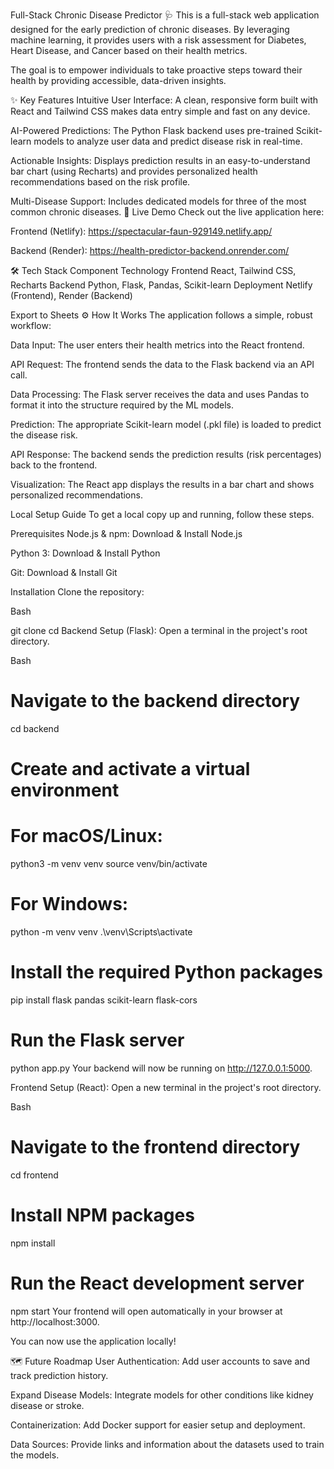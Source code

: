 Full-Stack Chronic Disease Predictor 🩺
This is a full-stack web application designed for the early prediction of chronic diseases. By leveraging machine learning, it provides users with a risk assessment for Diabetes, Heart Disease, and Cancer based on their health metrics.

The goal is to empower individuals to take proactive steps toward their health by providing accessible, data-driven insights.

✨ Key Features
Intuitive User Interface: A clean, responsive form built with React and Tailwind CSS makes data entry simple and fast on any device.

AI-Powered Predictions: The Python Flask backend uses pre-trained Scikit-learn models to analyze user data and predict disease risk in real-time.

Actionable Insights: Displays prediction results in an easy-to-understand bar chart (using Recharts) and provides personalized health recommendations based on the risk profile.

Multi-Disease Support: Includes dedicated models for three of the most common chronic diseases.
🚀 Live Demo
Check out the live application here:

Frontend (Netlify): https://spectacular-faun-929149.netlify.app/

Backend (Render): https://health-predictor-backend.onrender.com/

🛠️ Tech Stack
Component	Technology
Frontend	React, Tailwind CSS, Recharts
Backend	Python, Flask, Pandas, Scikit-learn
Deployment	Netlify (Frontend), Render (Backend)

Export to Sheets
⚙️ How It Works
The application follows a simple, robust workflow:

Data Input: The user enters their health metrics into the React frontend.

API Request: The frontend sends the data to the Flask backend via an API call.

Data Processing: The Flask server receives the data and uses Pandas to format it into the structure required by the ML models.

Prediction: The appropriate Scikit-learn model (.pkl file) is loaded to predict the disease risk.

API Response: The backend sends the prediction results (risk percentages) back to the frontend.

Visualization: The React app displays the results in a bar chart and shows personalized recommendations.

Local Setup Guide
To get a local copy up and running, follow these steps.

Prerequisites
Node.js & npm: Download & Install Node.js

Python 3: Download & Install Python

Git: Download & Install Git

Installation
Clone the repository:

Bash

git clone <your-repository-url>
cd <repository-folder>
Backend Setup (Flask):
Open a terminal in the project's root directory.

Bash

# Navigate to the backend directory
cd backend

# Create and activate a virtual environment
# For macOS/Linux:
python3 -m venv venv
source venv/bin/activate

# For Windows:
python -m venv venv
.\venv\Scripts\activate

# Install the required Python packages
pip install flask pandas scikit-learn flask-cors

# Run the Flask server
python app.py
Your backend will now be running on http://127.0.0.1:5000.

Frontend Setup (React):
Open a new terminal in the project's root directory.

Bash

# Navigate to the frontend directory
cd frontend

# Install NPM packages
npm install

# Run the React development server
npm start
Your frontend will open automatically in your browser at http://localhost:3000.

You can now use the application locally!

🗺️ Future Roadmap
User Authentication: Add user accounts to save and track prediction history.

Expand Disease Models: Integrate models for other conditions like kidney disease or stroke.

Containerization: Add Docker support for easier setup and deployment.

Data Sources: Provide links and information about the datasets used to train the models.
